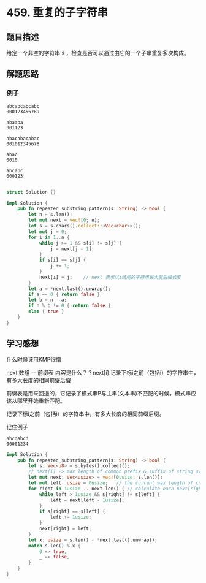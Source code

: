 # 459. 重复的子字符串

## 题目描述

给定一个非空的字符串 s ，检查是否可以通过由它的一个子串重复多次构成。

## 解题思路

### 例子

```plaintext
abcabcabcabc
000123456789

abaaba
001123

abacabacabac
001012345678

abac
0010

abcabc
000123
```

```rust

struct Solution {}

impl Solution {
    pub fn repeated_substring_pattern(s: String) -> bool {
        let n = s.len();
        let mut next = vec![0; n];
        let s = s.chars().collect::<Vec<char>>();
        let mut j = 0;
        for i in 1..n {
            while j >= 1 && s[i] != s[j] {
                j = next[j - 1];
            }
            if s[i] == s[j] {
                j += 1;
            }
            next[i] = j;    // next 表示以i结尾的字符串最大前后缀长度
        }
        let a = *next.last().unwrap();
        if a == 0 { return false }
        let b = n - a;
        if n % b != 0 { return false }
        else { true }
    }
}

```

## 学习感想

什么时候该用KMP很懵

next 数组 -- 前缀表 内容是什么？？next[i] 记录下标i之前（包括i）的字符串中，有多大长度的相同前缀后缀

前缀表是用来回退的，它记录了模式串P与主串(文本串)不匹配的时候，模式串应该从哪里开始重新匹配。

记录下标i之前（包括i）的字符串中，有多大长度的相同前缀后缀。


记住例子

```
abcdabcd
00001234
```


```rust
impl Solution {
    pub fn repeated_substring_pattern(s: String) -> bool {
        let s: Vec<u8> = s.bytes().collect();
        // next[i] -> max length of common prefix & suffix of string s[0..=i]
        let mut next: Vec<usize> = vec![0usize; s.len()];
        let mut left: usize = 0usize;   // the current max length of common pre/suf-fix
        for right in 1usize .. next.len() { // calculate each next[right]
            while left > 1usize && s[right] != s[left] {
                left = next[left - 1usize];
            }
            if s[right] == s[left] {
                left += 1usize;
            }
            next[right] = left;
        }
        let x: usize = s.len() - *next.last().unwrap();
        match s.len() % x {
            0 => true,
            _ => false,
        }
    }
}
```